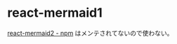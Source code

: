 # react-mermaid1

[react-mermaid2 - npm](https://www.npmjs.com/package/react-mermaid2)
はメンテされてないので使わない。
